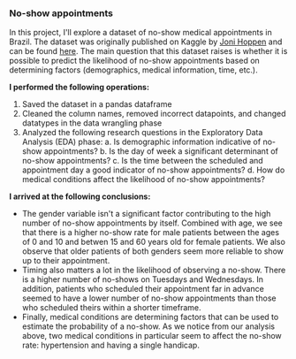### No-show appointments

In this project, I'll explore a dataset of no-show medical appointments in Brazil. The dataset was originally 
published on Kaggle by [Joni Hoppen](https://www.kaggle.com/joniarroba) and can be found [here](https://www.kaggle.com/joniarroba/noshowappointments). The main question that this dataset raises is whether 
it is possible to predict the likelihood of no-show appointments based on determining factors (demographics, 
medical information, time, etc.). 

**I performed the following operations:**
1. Saved the dataset in a pandas dataframe
2. Cleaned the column names, removed incorrect datapoints, and changed datatypes in the data wrangling phase
3. Analyzed the following research questions in the Exploratory Data Analysis (EDA) phase:
  a. Is demographic information indicative of no-show appointments?
  b. Is the day of week a significant determinant of no-show appointments?
  c. Is the time between the scheduled and appointment day a good indicator of no-show appointments?
  d. How do medical conditions affect the likelihood of no-show appointments?
  
  
**I arrived at the following conclusions:**
* The gender variable isn't a significant factor contributing to the high number of no-show appointments by itself. 
Combined with age, we see that there is a higher no-show rate for male patients between the ages of 0 and 10 and betwen 
15 and 60 years old for female patients. We also observe that older patients of both genders seem more reliable to show 
up to their appointment.
* Timing also matters a lot in the likelihood of observing a no-show. There is a higher number of no-shows on Tuesdays 
and Wednesdays. In addition, patients who scheduled their appointment far in advance seemed to have a lower number of 
no-show appointments than those who scheduled theirs within a shorter timeframe.
* Finally, medical conditions are determining factors that can be used to estimate the probability of a no-show. As we 
notice from our analysis above, two medical conditions in particular seem to affect the no-show rate: hypertension and 
having a single handicap.

